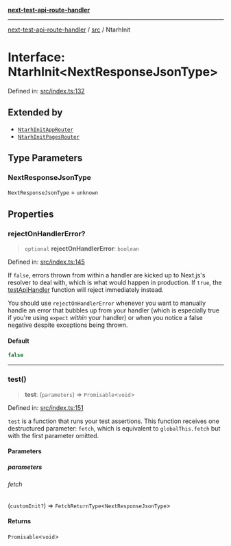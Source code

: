[**next-test-api-route-handler**](../../README.md)

***

[next-test-api-route-handler](../../README.md) / [src](../README.md) / NtarhInit

# Interface: NtarhInit\<NextResponseJsonType\>

Defined in: [src/index.ts:132](https://github.com/Xunnamius/next-test-api-route-handler/blob/e9d6c65a2563c98f0367b0ff43cd7ea952acf10a/src/index.ts#L132)

## Extended by

- [`NtarhInitAppRouter`](NtarhInitAppRouter.md)
- [`NtarhInitPagesRouter`](NtarhInitPagesRouter.md)

## Type Parameters

### NextResponseJsonType

`NextResponseJsonType` = `unknown`

## Properties

### rejectOnHandlerError?

> `optional` **rejectOnHandlerError**: `boolean`

Defined in: [src/index.ts:145](https://github.com/Xunnamius/next-test-api-route-handler/blob/e9d6c65a2563c98f0367b0ff43cd7ea952acf10a/src/index.ts#L145)

If `false`, errors thrown from within a handler are kicked up to Next.js's
resolver to deal with, which is what would happen in production. If `true`,
the [testApiHandler](../functions/testApiHandler.md) function will reject immediately instead.

You should use `rejectOnHandlerError` whenever you want to manually handle
an error that bubbles up from your handler (which is especially true if
you're using `expect` _within_ your handler) or when you notice a false
negative despite exceptions being thrown.

#### Default

```ts
false
```

***

### test()

> **test**: (`parameters`) => `Promisable`\<`void`\>

Defined in: [src/index.ts:151](https://github.com/Xunnamius/next-test-api-route-handler/blob/e9d6c65a2563c98f0367b0ff43cd7ea952acf10a/src/index.ts#L151)

`test` is a function that runs your test assertions. This function receives
one destructured parameter: `fetch`, which is equivalent to
`globalThis.fetch` but with the first parameter omitted.

#### Parameters

##### parameters

###### fetch

(`customInit?`) => `FetchReturnType`\<`NextResponseJsonType`\>

#### Returns

`Promisable`\<`void`\>
